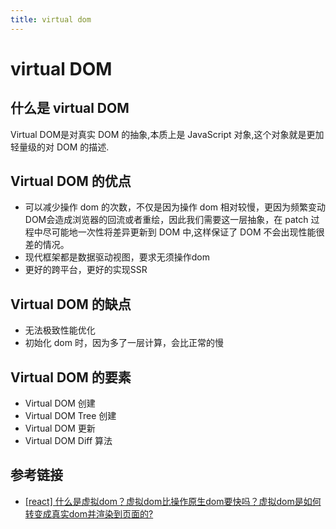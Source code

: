 ```yaml
---
title: virtual dom
---
```


# virtual DOM

## 什么是 virtual DOM

Virtual DOM是对真实 DOM 的抽象,本质上是 JavaScript 对象,这个对象就是更加轻量级的对 DOM 的描述.

## Virtual DOM 的优点

- 可以减少操作 dom 的次数，不仅是因为操作 dom 相对较慢，更因为频繁变动DOM会造成浏览器的回流或者重绘，因此我们需要这一层抽象，在 patch 过程中尽可能地一次性将差异更新到 DOM 中,这样保证了 DOM 不会出现性能很差的情况。
- 现代框架都是数据驱动视图，要求无须操作dom
- 更好的跨平台，更好的实现SSR

## Virtual DOM 的缺点

- 无法极致性能优化
- 初始化 dom 时，因为多了一层计算，会比正常的慢

## Virtual DOM 的要素

- Virtual DOM 创建
- Virtual DOM Tree 创建
- Virtual DOM 更新
- Virtual DOM Diff 算法

## 参考链接

- [[react] 什么是虚拟dom？虚拟dom比操作原生dom要快吗？虚拟dom是如何转变成真实dom并渲染到页面的?](https://blog.csdn.net/echolunzi/article/details/125586796)
